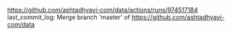 https://github.com/ashtadhyayi-com/data/actions/runs/974517184
last_commit_log: Merge branch 'master' of https://github.com/ashtadhyayi-com/data